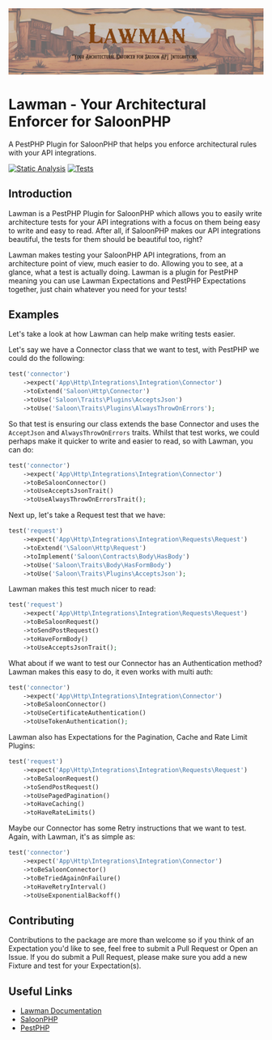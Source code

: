 <img src="art/banner.png">

# Lawman - Your Architectural Enforcer for SaloonPHP

A PestPHP Plugin for SaloonPHP that helps you enforce architectural rules with your API integrations. 

[![Static Analysis](https://github.com/JonPurvis/pest-plugin-saloon/actions/workflows/static.yml/badge.svg)](https://github.com/JonPurvis/pest-plugin-saloon/actions/workflows/static.yml)
[![Tests](https://github.com/JonPurvis/pest-plugin-saloon/actions/workflows/tests.yml/badge.svg)](https://github.com/JonPurvis/pest-plugin-saloon/actions/workflows/tests.yml)

## Introduction
Lawman is a PestPHP Plugin for SaloonPHP which allows you to easily write architecture tests for your API integrations
with a focus on them being easy to write and easy to read. After all, if SaloonPHP makes our 
API integrations beautiful, the tests for them should be beautiful too, right?

Lawman makes testing your SaloonPHP API integrations, from an architecture point of view, much
easier to do. Allowing you to see, at a glance, what a test is actually doing. Lawman is a plugin for
PestPHP meaning you can use Lawman Expectations and PestPHP Expectations together, just chain whatever
you need for your tests!


## Examples

Let's take a look at how Lawman can help make writing tests easier. 

Let's say we have a Connector class that we want to test, with PestPHP we could do the following:

```php
test('connector')
    ->expect('App\Http\Integrations\Integration\Connector')
    ->toExtend('Saloon\Http\Connector')
    ->toUse('Saloon\Traits\Plugins\AcceptsJson')
    ->toUse('Saloon\Traits\Plugins\AlwaysThrowOnErrors');
```

So that test is ensuring our class extends the base Connector and uses the `AcceptJson` and
`AlwaysThrowOnErrors` traits. Whilst that test works, we could perhaps make it quicker to write
and easier to read, so with Lawman, you can do:

```php
test('connector')
    ->expect('App\Http\Integrations\Integration\Connector')
    ->toBeSaloonConnector()
    ->toUseAcceptsJsonTrait()
    ->toUseAlwaysThrowOnErrorsTrait();
```

Next up, let's take a Request test that we have:

```php
test('request')
    ->expect('App\Http\Integrations\Integration\Requests\Request')
    ->toExtend('\Saloon\Http\Request')
    ->toImplement('Saloon\Contracts\Body\HasBody')
    ->toUse('Saloon\Traits\Body\HasFormBody')
    ->toUse('Saloon\Traits\Plugins\AcceptsJson');
```

Lawman makes this test much nicer to read:

```php
test('request')
    ->expect('App\Http\Integrations\Integration\Requests\Request')
    ->toBeSaloonRequest()
    ->toSendPostRequest()
    ->toHaveFormBody()
    ->toUseAcceptsJsonTrait();
```

What about if we want to test our Connector has an Authentication method? Lawman makes this
easy to do, it even works with multi auth:

```php
test('connector')
    ->expect('App\Http\Integrations\Integration\Connector')
    ->toBeSaloonConnector()
    ->toUseCertificateAuthentication()
    ->toUseTokenAuthentication();
```

Lawman also has Expectations for the Pagination, Cache and Rate Limit Plugins:

```php
test('request')
    ->expect('App\Http\Integrations\Integration\Requests\Request')
    ->toBeSaloonRequest()
    ->toSendPostRequest()
    ->toUsePagedPagination()
    ->toHaveCaching()
    ->toHaveRateLimits()
```

Maybe our Connector has some Retry instructions that we want to test. Again, with Lawman, it's 
as simple as:

```php
test('connector')
    ->expect('App\Http\Integrations\Integration\Connector')
    ->toBeSaloonConnector()
    ->toBeTriedAgainOnFailure()
    ->toHaveRetryInterval()
    ->toUseExponentialBackoff()
```

## Contributing
Contributions to the package are more than welcome so if you think of an Expectation you'd like to
see, feel free to submit a Pull Request or Open an Issue. If you do submit a Pull Request, please
make sure you add a new Fixture and test for your Expectation(s).

## Useful Links

- [Lawman Documentation](https://docs.saloon.dev/installable-plugins/lawman)
- [SaloonPHP](https://docs.saloon.dev/)
- [PestPHP](https://pestphp.com/)
  
